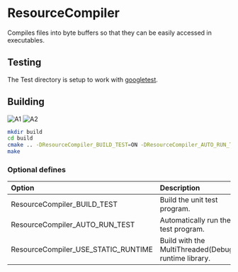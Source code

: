 # ResourceCompiler

Compiles files into byte buffers so that they can be easily accessed in executables.

## Testing

The Test directory is setup to work with [googletest](https://github.com/google/googletest).

## Building

![A1](https://github.com/chcly/ResourceCompiler/actions/workflows/build-linux.yml/badge.svg)
![A2](https://github.com/chcly/ResourceCompiler/actions/workflows/build-windows.yml/badge.svg)

```sh
mkdir build
cd build
cmake .. -DResourceCompiler_BUILD_TEST=ON -DResourceCompiler_AUTO_RUN_TEST=ON
make
```

### Optional defines

| Option                              | Description                                          | Default |
| :---------------------------------- | :--------------------------------------------------- | :-----: |
| ResourceCompiler_BUILD_TEST         | Build the unit test program.                         |   ON    |
| ResourceCompiler_AUTO_RUN_TEST      | Automatically run the test program.                  |   OFF   |
| ResourceCompiler_USE_STATIC_RUNTIME | Build with the MultiThreaded(Debug) runtime library. |   ON    |
